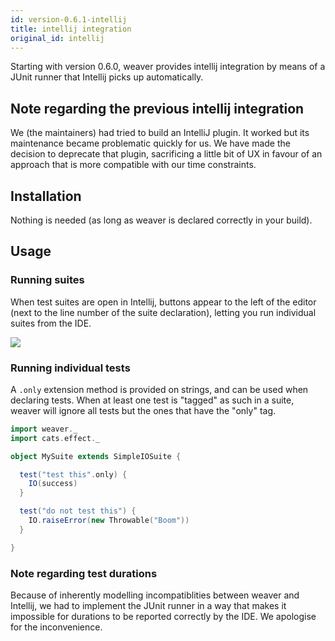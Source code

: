 ```yaml
---
id: version-0.6.1-intellij
title: intellij integration
original_id: intellij
---
```


Starting with version 0.6.0, weaver provides intellij integration by means of a JUnit runner that Intellij picks up automatically.

## Note regarding the previous intellij integration

We (the maintainers) had tried to build an IntelliJ plugin. It worked but its maintenance became problematic quickly for us. We have made the decision to deprecate that plugin, sacrificing a little bit of UX in favour of an approach that is more compatible with our time constraints.

## Installation

Nothing is needed (as long as weaver is declared correctly in your build).

## Usage

### Running suites

When test suites are open in Intellij, buttons appear to the left of the editor (next to the line number of the suite declaration), letting you run individual suites from the IDE.

![](../img/intellij_usage.png)

### Running individual tests

A `.only` extension method is provided on strings, and can be used when declaring tests. When at least one test is "tagged" as such in a suite, weaver will ignore all tests but the ones that have the "only" tag.

```scala
import weaver._
import cats.effect._

object MySuite extends SimpleIOSuite {

  test("test this".only) {
    IO(success)
  }

  test("do not test this") {
    IO.raiseError(new Throwable("Boom"))
  }

}
```

### Note regarding test durations

Because of inherently modelling incompatiblities between weaver and Intellij, we had to implement the JUnit runner in a way that makes it impossible for durations to be reported correctly by the IDE. We apologise for the inconvenience.
